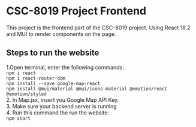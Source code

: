 # CSC-8019 Project Frontend
This project is the frontend part of the CSC-8019 project.
Using React 18.2 and MUI to render components on the page.

## Steps to run the website
1.Open terminal, enter the following commands:  
`npm i react`  
`npm i react-router-dom`  
`npm install --save google-map-react`  
`npm install @mui/material @mui/icons-material @emotion/react @emotion/styled`  
2. In Map.jsx, insert you Google Map API Key.  
3. Make sure your backend server is running  
4. Run this command the run the website:  
`npm start`  
